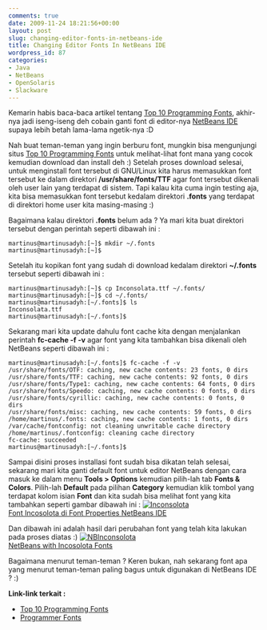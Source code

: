 ```yaml
---
comments: true
date: 2009-11-24 18:21:56+00:00
layout: post
slug: changing-editor-fonts-in-netbeans-ide
title: Changing Editor Fonts In NetBeans IDE
wordpress_id: 87
categories:
- Java
- NetBeans
- OpenSolaris
- Slackware
---
```


Kemarin habis baca-baca artikel tentang [Top 10 Programming Fonts](http://hivelogic.com/articles/top-10-programming-fonts), akhir-nya jadi iseng-iseng deh cobain ganti font di editor-nya [NetBeans IDE](http://netbeans.org/) supaya lebih betah lama-lama ngetik-nya :D

Nah buat teman-teman yang ingin berburu font, mungkin bisa mengunjungi situs [Top 10 Programming Fonts](http://hivelogic.com/articles/top-10-programming-fonts) untuk melihat-lihat font mana yang cocok kemudian download dan install deh :) Setelah proses download selesai, untuk menginstall font tersebut di GNU/Linux kita harus memasukkan font tersebut ke dalam direktori **/usr/share/fonts/TTF** agar font tersebut dikenali oleh user lain yang terdapat di sistem. Tapi kalau kita cuma ingin testing aja, kita bisa memasukkan font tersebut kedalam direktori **.fonts** yang terdapat di direktori home user kita masing-masing :)

Bagaimana kalau direktori **.fonts** belum ada ? Ya mari kita buat direktori tersebut dengan perintah seperti dibawah ini :

    
    
    martinus@martinusadyh:[~]$ mkdir ~/.fonts
    martinus@martinusadyh:[~]$
    



Setelah itu kopikan font yang sudah di download kedalam direktori **~/.fonts** tersebut seperti dibawah ini :

    
    
    martinus@martinusadyh:[~]$ cp Inconsolata.ttf ~/.fonts/
    martinus@martinusadyh:[~]$ cd ~/.fonts/
    martinus@martinusadyh:[~/.fonts]$ ls
    Inconsolata.ttf
    martinus@martinusadyh:[~/.fonts]$
    



Sekarang mari kita update dahulu font cache kita dengan menjalankan perintah **fc-cache -f -v** agar font yang kita tambahkan bisa dikenali oleh NetBeans seperti dibawah ini :

    
    
    martinus@martinusadyh:[~/.fonts]$ fc-cache -f -v
    /usr/share/fonts/OTF: caching, new cache contents: 23 fonts, 0 dirs
    /usr/share/fonts/TTF: caching, new cache contents: 92 fonts, 0 dirs
    /usr/share/fonts/Type1: caching, new cache contents: 64 fonts, 0 dirs
    /usr/share/fonts/Speedo: caching, new cache contents: 0 fonts, 0 dirs
    /usr/share/fonts/cyrillic: caching, new cache contents: 0 fonts, 0 dirs
    /usr/share/fonts/misc: caching, new cache contents: 59 fonts, 0 dirs
    /home/martinus/.fonts: caching, new cache contents: 1 fonts, 0 dirs
    /var/cache/fontconfig: not cleaning unwritable cache directory
    /home/martinus/.fontconfig: cleaning cache directory
    fc-cache: succeeded
    martinus@martinusadyh:[~/.fonts]$
    


<!-- more -->
Sampai disini proses installasi font sudah bisa dikatan telah selesai, sekarang mari kita ganti default font untuk editor NetBeans dengan cara masuk ke dalam menu **Tools > Options** kemudian pilih-lah tab **Fonts & Colors**. Pilih-lah **Default** pada pilihan **Category** kemudian klik tombol yang terdapat kolom isian **Font** dan kita sudah bisa melihat font yang kita tambahkan seperti gambar dibawah ini :
[![Inconsolota](http://farm3.static.flickr.com/2761/4131646000_58b36e2434_m.jpg)  
Font Incosolota di Font Properties NetBeans IDE](http://www.flickr.com/photos/10243554@N02/4131646000/)

Dan dibawah ini adalah hasil dari perubahan font yang telah kita lakukan pada proses diatas :)
[![NBInconsolota](http://farm3.static.flickr.com/2716/4131646010_c33e39b683.jpg)  
NetBeans with Incosolota Fonts](http://www.flickr.com/photos/10243554@N02/4131646010/)

Bagaimana menurut teman-teman ? Keren bukan, nah sekarang font apa yang menurut teman-teman paling bagus untuk digunakan di NetBeans IDE ? :)

**Link-link terkait :**
- [Top 10 Programming Fonts](http://hivelogic.com/articles/top-10-programming-fonts)
- [Programmer Fonts](http://keithdevens.com/wiki/ProgrammerFonts)
